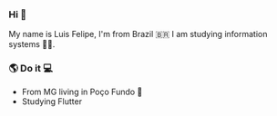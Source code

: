 ### Hi 👋

My name is Luis Felipe, I'm from Brazil 🇧🇷 I am studying information systems 🧑‍💻.




###       🌎 Do it 💻
- From MG living in Poço Fundo 🍃
- Studying Flutter
<!--
**Luis-Felipe-Santos/Luis-Felipe-Santos** is a ✨ _special_ ✨ repository because its `README.md` (this file) appears on your GitHub profile.
Here are some ideas to get you started:
- 🔭 I’m currently working on ...
- 🌱 I’m currently learning ...
- 👯 I’m looking to collaborate on ...
- 🤔 I’m looking for help with ...
- 💬 Ask me about ...
- 📫 How to reach me: ...
- 😄 Pronouns: ...
- ⚡ Fun fact: ...
-->
